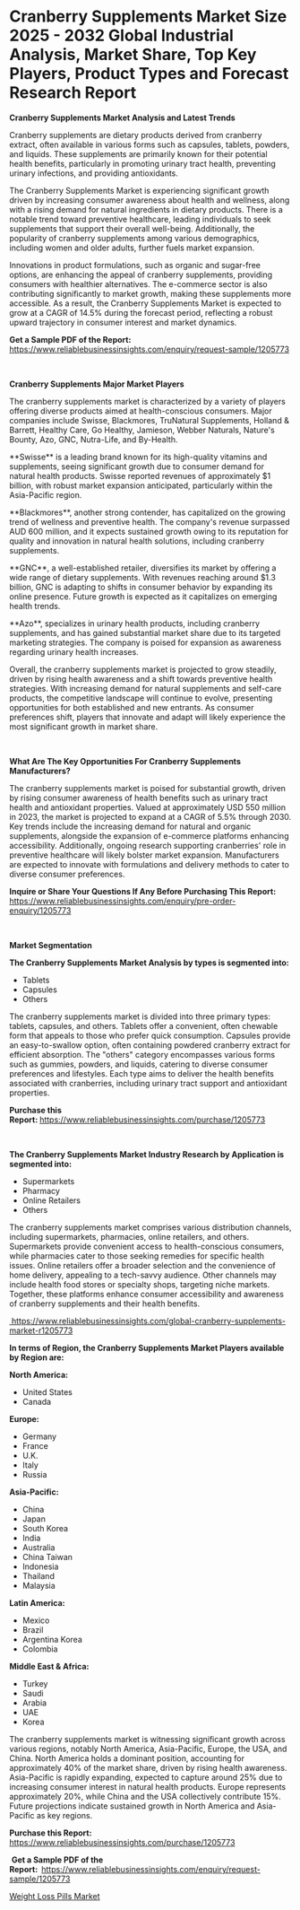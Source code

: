 <p><h1>Cranberry Supplements Market Size 2025 - 2032 Global Industrial Analysis, Market Share, Top Key Players, Product Types and Forecast Research Report</h1></p><p><strong>Cranberry Supplements Market Analysis and Latest Trends</strong></p>
<p><p>Cranberry supplements are dietary products derived from cranberry extract, often available in various forms such as capsules, tablets, powders, and liquids. These supplements are primarily known for their potential health benefits, particularly in promoting urinary tract health, preventing urinary infections, and providing antioxidants. </p><p>The Cranberry Supplements Market is experiencing significant growth driven by increasing consumer awareness about health and wellness, along with a rising demand for natural ingredients in dietary products. There is a notable trend toward preventive healthcare, leading individuals to seek supplements that support their overall well-being. Additionally, the popularity of cranberry supplements among various demographics, including women and older adults, further fuels market expansion. </p><p>Innovations in product formulations, such as organic and sugar-free options, are enhancing the appeal of cranberry supplements, providing consumers with healthier alternatives. The e-commerce sector is also contributing significantly to market growth, making these supplements more accessible. As a result, the Cranberry Supplements Market is expected to grow at a CAGR of 14.5% during the forecast period, reflecting a robust upward trajectory in consumer interest and market dynamics.</p></p>
<p><strong>Get a Sample PDF of the Report:&nbsp;</strong> <a href="https://www.reliablebusinessinsights.com/enquiry/request-sample/1205773?utm_campaign=2984&utm_medium=2&utm_source=Github&utm_content=ia&utm_term=08032025&utm_id=cranberry-supplements">https://www.reliablebusinessinsights.com/enquiry/request-sample/1205773</a></p>
<p>&nbsp;</p>
<p><strong>Cranberry Supplements Major Market Players</strong></p>
<p><p>The cranberry supplements market is characterized by a variety of players offering diverse products aimed at health-conscious consumers. Major companies include Swisse, Blackmores, TruNatural Supplements, Holland & Barrett, Healthy Care, Go Healthy, Jamieson, Webber Naturals, Nature's Bounty, Azo, GNC, Nutra-Life, and By-Health.</p><p>**Swisse** is a leading brand known for its high-quality vitamins and supplements, seeing significant growth due to consumer demand for natural health products. Swisse reported revenues of approximately $1 billion, with robust market expansion anticipated, particularly within the Asia-Pacific region.</p><p>**Blackmores**, another strong contender, has capitalized on the growing trend of wellness and preventive health. The company's revenue surpassed AUD 600 million, and it expects sustained growth owing to its reputation for quality and innovation in natural health solutions, including cranberry supplements.</p><p>**GNC**, a well-established retailer, diversifies its market by offering a wide range of dietary supplements. With revenues reaching around $1.3 billion, GNC is adapting to shifts in consumer behavior by expanding its online presence. Future growth is expected as it capitalizes on emerging health trends.</p><p>**Azo**, specializes in urinary health products, including cranberry supplements, and has gained substantial market share due to its targeted marketing strategies. The company is poised for expansion as awareness regarding urinary health increases.</p><p>Overall, the cranberry supplements market is projected to grow steadily, driven by rising health awareness and a shift towards preventive health strategies. With increasing demand for natural supplements and self-care products, the competitive landscape will continue to evolve, presenting opportunities for both established and new entrants. As consumer preferences shift, players that innovate and adapt will likely experience the most significant growth in market share.</p></p>
<p>&nbsp;</p>
<p><strong>What Are The Key Opportunities For Cranberry Supplements Manufacturers?</strong></p>
<p><p>The cranberry supplements market is poised for substantial growth, driven by rising consumer awareness of health benefits such as urinary tract health and antioxidant properties. Valued at approximately USD 550 million in 2023, the market is projected to expand at a CAGR of 5.5% through 2030. Key trends include the increasing demand for natural and organic supplements, alongside the expansion of e-commerce platforms enhancing accessibility. Additionally, ongoing research supporting cranberries' role in preventive healthcare will likely bolster market expansion. Manufacturers are expected to innovate with formulations and delivery methods to cater to diverse consumer preferences.</p></p>
<p><strong>Inquire or Share Your Questions If Any Before Purchasing This Report:</strong> <a href="https://www.reliablebusinessinsights.com/enquiry/pre-order-enquiry/1205773?utm_campaign=2984&utm_medium=2&utm_source=Github&utm_content=ia&utm_term=08032025&utm_id=cranberry-supplements">https://www.reliablebusinessinsights.com/enquiry/pre-order-enquiry/1205773</a></p>
<p>&nbsp;</p>
<p><strong>Market Segmentation</strong></p>
<p><strong>The Cranberry Supplements Market Analysis by types is segmented into:</strong></p>
<p><ul><li>Tablets</li><li>Capsules</li><li>Others</li></ul></p>
<p><p>The cranberry supplements market is divided into three primary types: tablets, capsules, and others. Tablets offer a convenient, often chewable form that appeals to those who prefer quick consumption. Capsules provide an easy-to-swallow option, often containing powdered cranberry extract for efficient absorption. The "others" category encompasses various forms such as gummies, powders, and liquids, catering to diverse consumer preferences and lifestyles. Each type aims to deliver the health benefits associated with cranberries, including urinary tract support and antioxidant properties.</p></p>
<p><strong>Purchase this Report:&nbsp;</strong><a href="https://www.reliablebusinessinsights.com/purchase/1205773?utm_campaign=2984&utm_medium=2&utm_source=Github&utm_content=ia&utm_term=08032025&utm_id=cranberry-supplements">https://www.reliablebusinessinsights.com/purchase/1205773</a></p>
<p>&nbsp;</p>
<p><strong>The Cranberry Supplements Market Industry Research by Application is segmented into:</strong></p>
<p><ul><li>Supermarkets</li><li>Pharmacy</li><li>Online Retailers</li><li>Others</li></ul></p>
<p><p>The cranberry supplements market comprises various distribution channels, including supermarkets, pharmacies, online retailers, and others. Supermarkets provide convenient access to health-conscious consumers, while pharmacies cater to those seeking remedies for specific health issues. Online retailers offer a broader selection and the convenience of home delivery, appealing to a tech-savvy audience. Other channels may include health food stores or specialty shops, targeting niche markets. Together, these platforms enhance consumer accessibility and awareness of cranberry supplements and their health benefits.</p></p>
<p><a href="https://www.reliablebusinessinsights.com/global-cranberry-supplements-market-r1205773?utm_campaign=2984&utm_medium=2&utm_source=Github&utm_content=ia&utm_term=08032025&utm_id=cranberry-supplements">&nbsp;https://www.reliablebusinessinsights.com/global-cranberry-supplements-market-r1205773</a></p>
<p><strong>In terms of Region, the Cranberry Supplements Market Players available by Region are:</strong></p>
<p>
    <p> <strong> North America: </strong>
        <ul>
            <li>United States</li>
            <li>Canada</li>
        </ul>
        </p> 
    <p> <strong> Europe: </strong>
        <ul>
            <li>Germany</li>
            <li>France</li>
            <li>U.K.</li>
            <li>Italy</li>
            <li>Russia</li>
        </ul>
        </p> 
    <p> <strong> Asia-Pacific: </strong>
        <ul>
            <li>China</li>
            <li>Japan</li>
            <li>South Korea</li>
            <li>India</li>
            <li>Australia</li>
            <li>China Taiwan</li>
            <li>Indonesia</li>
            <li>Thailand</li>
            <li>Malaysia</li>
        </ul>
        </p> 
    <p> <strong> Latin America: </strong>
        <ul>
            <li>Mexico</li>
            <li>Brazil</li>
            <li>Argentina Korea</li>
            <li>Colombia</li>
        </ul>
        </p> 
    <p> <strong> Middle East & Africa: </strong>
        <ul>
            <li>Turkey</li>
            <li>Saudi</li>
            <li>Arabia</li>
            <li>UAE</li>
            <li>Korea</li>
        </ul>
    </p>
    </p>
<p><p>The cranberry supplements market is witnessing significant growth across various regions, notably North America, Asia-Pacific, Europe, the USA, and China. North America holds a dominant position, accounting for approximately 40% of the market share, driven by rising health awareness. Asia-Pacific is rapidly expanding, expected to capture around 25% due to increasing consumer interest in natural health products. Europe represents approximately 20%, while China and the USA collectively contribute 15%. Future projections indicate sustained growth in North America and Asia-Pacific as key regions.</p></p>
<p><strong>Purchase this Report: </strong><a href="https://www.reliablebusinessinsights.com/purchase/1205773?utm_campaign=2984&utm_medium=2&utm_source=Github&utm_content=ia&utm_term=08032025&utm_id=cranberry-supplements">https://www.reliablebusinessinsights.com/purchase/1205773</a></p>
<p>&nbsp;<strong>Get a Sample PDF of the Report:&nbsp;&nbsp;</strong><a href="https://www.reliablebusinessinsights.com/enquiry/request-sample/1205773?utm_campaign=2984&utm_medium=2&utm_source=Github&utm_content=ia&utm_term=08032025&utm_id=cranberry-supplements">https://www.reliablebusinessinsights.com/enquiry/request-sample/1205773</a></p>
<p><strong></strong></p>
<p><p><a href="https://github.com/boisetwa16/Market-Research-Report-List-1/blob/main/weight-loss-pills-market.md?utm_campaign=2984&utm_medium=2&utm_source=Github&utm_content=ia&utm_term=08032025&utm_id=cranberry-supplements">Weight Loss Pills Market</a></p></p>